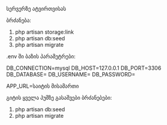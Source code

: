 სერვერზე ატვირთვისას

ბრძანება: 

1) php artisan storage:link
2) php artisan db:seed
3) php artisan migrate


.env ში ბაზის პარამეტრები:

DB_CONNECTION=mysql
DB_HOST=127.0.0.1
DB_PORT=3306
DB_DATABASE=
DB_USERNAME=
DB_PASSWORD=

APP_URL=საიტის მისამართი


გიტის ყველა პუშზე გასაშვები ბრძანებები:

1) php artisan db:seed
2) php artisan migrate




